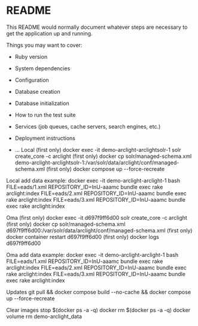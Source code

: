 # README

This README would normally document whatever steps are necessary to get the
application up and running.

Things you may want to cover:

* Ruby version

* System dependencies

* Configuration

* Database creation

* Database initialization

* How to run the test suite

* Services (job queues, cache servers, search engines, etc.)

* Deployment instructions

* ...
Local
(first only) docker exec -it demo-arclight-arclightsolr-1 solr create_core -c arclight
(first only) docker cp solr/managed-schema.xml demo-arclight-arclightsolr-1:/var/solr/data/arclight/conf/managed-schema.xml
(first only) docker compose up --force-recreate

Local add data example:
docker exec -it demo-arclight-arclight-1 bash
FILE=eads/1.xml REPOSITORY_ID=InU-aaamc bundle exec rake arclight:index
FILE=eads/2.xml REPOSITORY_ID=InU-aaamc bundle exec rake arclight:index
FILE=eads/3.xml REPOSITORY_ID=InU-aaamc bundle exec rake arclight:index

Oma
(first only) docker exec -it d697f9ff6d00 solr create_core -c arclight
(first only) docker cp solr/managed-schema.xml d697f9ff6d00:/var/solr/data/arclight/conf/managed-schema.xml
(first only) docker container restart d697f9ff6d00
(first only) docker logs d697f9ff6d00

Oma add data example:
docker exec -it demo-arclight-arclight-1 bash
FILE=eads/1.xml REPOSITORY_ID=InU-aaamc bundle exec rake arclight:index
FILE=eads/2.xml REPOSITORY_ID=InU-aaamc bundle exec rake arclight:index
FILE=eads/3.xml REPOSITORY_ID=InU-aaamc bundle exec rake arclight:index

Updates
git pull && docker compose build --no-cache && docker compose up --force-recreate

Clear images
stop $(docker ps -a -q)
docker rm $(docker ps -a -q)
docker volume rm demo-arclight_data
